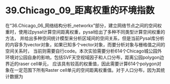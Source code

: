 # 39.Chicago_09_距离权重的环境指数
在“36.Chicago_06_网络结构分析_networkx”部分，建立网络节点之间的空间权重时，使用过pysal计算空间距离权重，pysal给出了多种不同类型计算空间权重的方法，
并给出多种空间统计模型来分析区域间的空间关系，但是当前Pysal库分析的内容多为vector对象，如果已知多个vector对象，而要分析对象与栅格值之间的空间关系时，
当前则需要自行code。本次实验需要分析614个Chicago城公园外环境对公园自身的影响，包括SVF天空视域因子和人口分布，距离公园polygon边界近的raser cell单元，
应该具有较高的权重值，因此需要计算614个polygon对象在一定范围下所有Raster cell单元的空间距离权重值。对于人口分布，因为其统计数据为
